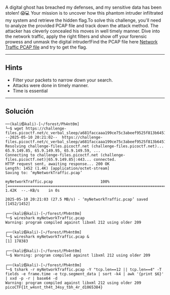 A digital ghost has breached my defenses, and my sensitive data has been stolen! 😱💻 Your mission is to uncover how this phantom intruder infiltrated my system and retrieve the hidden flag.To solve this challenge, you'll need to analyze the provided PCAP file and track down the attack method. The attacker has cleverly concealed his moves in well timely manner. Dive into the network traffic, apply the right filters and show off your forensic prowess and unmask the digital intruder!Find the PCAP file here [Network Traffic PCAP file](https://challenge-files.picoctf.net/c_verbal_sleep/a681faccaaa199ce75c3abeef9525f813b6451644a8d8d27cc097e4b1ccb741a/myNetworkTraffic.pcap) and try to get the flag.
___________
## Hints 
* Filter your packets to narrow down your search.
* Attacks were done in timely manner.
* Time is essential
__________
## Solución

```
──(kali㉿kali)-[~/forest/Ph4nt0m]
└─$ wget https://challenge-files.picoctf.net/c_verbal_sleep/a681faccaaa199ce75c3abeef9525f813b6451644a8d8d27cc097e4b1ccb741a/myNetworkTraffic.pcap
--2025-05-10 20:21:02--  https://challenge-files.picoctf.net/c_verbal_sleep/a681faccaaa199ce75c3abeef9525f813b6451644a8d8d27cc097e4b1ccb741a/myNetworkTraffic.pcap
Resolving challenge-files.picoctf.net (challenge-files.picoctf.net)... 65.9.149.85, 65.9.149.95, 65.9.149.59, ...
Connecting to challenge-files.picoctf.net (challenge-files.picoctf.net)|65.9.149.85|:443... connected.
HTTP request sent, awaiting response... 200 OK
Length: 1452 (1.4K) [application/octet-stream]
Saving to: ‘myNetworkTraffic.pcap’

myNetworkTraffic.pcap                     100%[===================================================================================>]   1.42K  --.-KB/s    in 0s      

2025-05-10 20:21:03 (27.5 MB/s) - ‘myNetworkTraffic.pcap’ saved [1452/1452]

┌──(kali㉿kali)-[~/forest/Ph4nt0m]
└─$ wireshark myNetworkTraffic.pcap                                                                                                               
Warning: program compiled against libxml 212 using older 209

┌──(kali㉿kali)-[~/forest/Ph4nt0m]
└─$ wireshark myNetworkTraffic.pcap &
[1] 178383

┌──(kali㉿kali)-[~/forest/Ph4nt0m]
└─$ Warning: program compiled against libxml 212 using older 209

┌──(kali㉿kali)-[~/forest/Ph4nt0m]
└─$ tshark -r myNetworkTraffic.pcap -Y "tcp.len==12 || tcp.len==4" -T fields -e frame.time -e tcp.segment_data | sort -k4 | awk '{print $6}' | xxd -p -r | base64 -d
Warning: program compiled against libxml 212 using older 209
picoCTF{1t_w4snt_th4t_34sy_tbh_4r_d1065384}                                                                                                                                                                      

